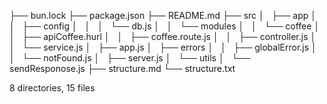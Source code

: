 ├── bun.lock
├── package.json
├── README.md
├── src
│   ├── app
│   │   ├── config
│   │   │   └── db.js
│   │   └── modules
│   │   └── coffee
│   │   ├── apiCoffee.hurl
│   │   ├── coffee.route.js
│   │   ├── controller.js
│   │   └── service.js
│   ├── app.js
│   ├── errors
│   │   ├── globalError.js
│   │   └── notFound.js
│   ├── server.js
│   └── utils
│   └── sendResponose.js
├── structure.md
└── structure.txt

8 directories, 15 files
